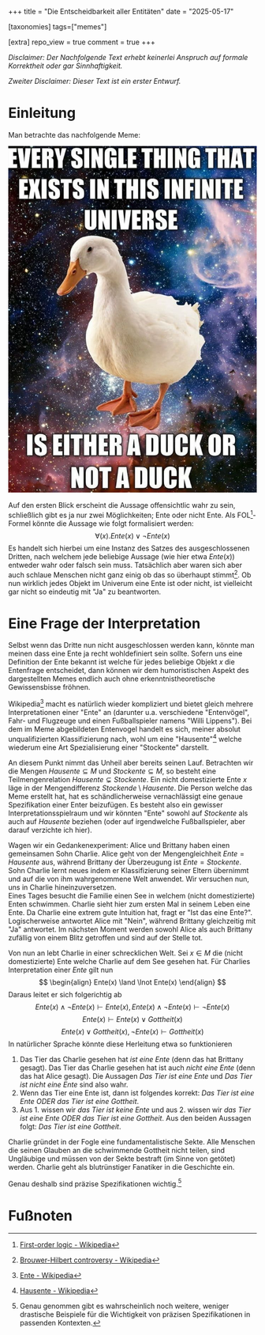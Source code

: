 +++
title = "Die Entscheidbarkeit aller Entitäten"
date = "2025-05-17"

[taxonomies]
tags=["memes"]

[extra]
repo_view = true
comment = true
+++

_Disclaimer: Der Nachfolgende Text erhebt keinerlei Anspruch auf formale Korrektheit oder gar Sinnhaftigkeit._

_Zweiter Disclaimer: Dieser Text ist ein erster Entwurf._

# Einleitung
Man betrachte das nachfolgende Meme:

<img src="./duck.jpg" alt="Every signle thing that exists in this infinite universe is either a duck or not a duck">

Auf den ersten Blick erscheint die Aussage offensichtlic wahr zu sein, schließlich gibt es ja nur zwei Möglichkeiten; Ente oder nicht Ente.
Als FOL[^1]-Formel könnte die Aussage wie folgt formalisiert werden:
$$
  \forall(x) . Ente(x) \lor \lnot Ente(x)
$$
Es handelt sich hierbei um eine Instanz des Satzes des ausgeschlossenen Dritten, nach welchem jede beliebige Aussage (wie hier etwa $Ente(x)$) entweder wahr oder falsch sein muss.
Tatsächlich aber waren sich aber auch schlaue Menschen nicht ganz einig ob das so überhaupt stimmt[^2].
Ob nun wirklich jedes Objekt im Univerum eine Ente ist oder nicht, ist vielleicht gar nicht so eindeutig mit "Ja" zu beantworten.

# Eine Frage der Interpretation
Selbst wenn das Dritte nun nicht ausgeschlossen werden kann, könnte man meinen dass eine Ente ja recht wohldefiniert sein sollte.
Sofern uns eine Definition der Ente bekannt ist welche für jedes beliebige Objekt $x$ die Entenfrage entscheidet, dann können wir dem humoristischen Aspekt des dargestellten Memes endlich auch ohne erkenntnistheoretische Gewissensbisse fröhnen.

Wikipedia[^4] macht es natürlich wieder kompliziert und bietet gleich mehrere Interpretationen einer "Ente" an (darunter u.a. verschiedene "Entenvögel", Fahr- und Flugzeuge und einen Fußballspieler namens "Willi Lippens"). Bei dem im Meme abgebildeten Entenvogel handelt es sich, meiner absolut unqualifizierten Klassifizierung nach, wohl um eine "Hausente"[^5] welche wiederum eine Art Spezialisierung einer "Stockente" darstellt.

An diesem Punkt nimmt das Unheil aber bereits seinen Lauf. Betrachten wir die Mengen $Hausente \subseteq M$ und $Stockente \subseteq M$, so besteht eine Teilmengenrelation $Hausente \subsetneq Stockente$. Ein nicht domestizierte Ente $x$ läge in der Mengendifferenz $Stockende \setminus Hausente$.
Die Person welche das Meme erstellt hat, hat es schändlicherweise vernachlässigt eine genaue Spezifikation einer Enter beizufügen.
Es besteht also ein gewisser Interpretationsspielraum und wir könnten "Ente" sowohl auf $Stockente$ als auch auf $Hausente$ beziehen (oder auf irgendwelche Fußballspieler, aber darauf verzichte ich hier).

Wagen wir ein Gedankenexperiment: Alice und Brittany haben einen gemeinsamen Sohn Charlie. Alice geht von der Mengengleichheit $Ente = Hausente$ aus, während Brittany der Überzeugung ist $Ente = Stockente$.<br>
Sohn Charlie lernt neues indem er Klassifizierung seiner Eltern übernimmt und auf die von ihm wahrgenommene Welt anwendet. Wir versuchen nun, uns in Charlie hineinzuversetzen.<br>
Eines Tages besucht die Familie einen See in welchem (nicht domestizierte) Enten schwimmen. Charlie sieht hier zum ersten Mal in seinem Leben eine Ente.
Da Charlie eine extrem gute Intuition hat, fragt er "Ist das eine Ente?".
Logischerweise antwortet Alice mit "Nein", während Brittany gleichzeitig mit "Ja" antwortet.
Im nächsten Moment werden sowohl Alice als auch Brittany zufällig von einem Blitz getroffen und sind auf der Stelle tot.

Von nun an lebt Charlie in einer schrecklichen Welt. Sei $x \in M$ die (nicht domestizierte) Ente welche Charlie auf dem See gesehen hat.
Für Charlies Interpretation einer $Ente$ gilt nun
$$
\begin{align}
  Ente(x) \land \lnot Ente(x)
\end{align}
$$
Daraus leitet er sich folgerichtig ab
$$
  Ente(x) \land \lnot Ente(x) \vdash Ente(x), Ente(x) \land \lnot Ente(x) \vdash \lnot Ente(x)
$$
$$
  Ente(x) \vdash Ente(x) \lor Gottheit(x)
$$
$$
  Ente(x) \lor Gottheit(x), \lnot Ente(x) \vdash Gottheit(x)
$$
In natürlicher Sprache könnte diese Herleitung etwa so funktionieren
1. Das Tier das Charlie gesehen hat _ist eine Ente_ (denn das hat Brittany gesagt). Das Tier das Charlie gesehen hat ist auch _nicht eine Ente_ (denn das hat Alice gesagt). Die Aussagen _Das Tier ist eine Ente_ und _Das Tier ist nicht eine Ente_ sind also wahr.
2. Wenn das Tier eine Ente ist, dann ist folgendes korrekt: _Das Tier ist eine Ente ODER das Tier ist eine Gottheit_.
3. Aus 1. wissen wir _das Tier ist keine Ente_ und aus 2. wissen wir _das Tier ist eine Ente ODER das Tier ist eine Gottheit_. Aus den beiden Aussagen folgt: _Das Tier ist eine Gottheit_.

Charlie gründet in der Fogle eine fundamentalistische Sekte. Alle Menschen die seinen Glauben an die schwimmende Gottheit nicht teilen, sind Ungläubige und müssen von der Sekte bestraft (im Sinne von getötet) werden. Charlie geht als blutrünstiger Fanatiker in die Geschichte ein.

Genau deshalb sind präzise Spezifikationen wichtig.[^6]




# Fußnoten
[^1]: [First-order logic - Wikipedia](https://en.wikipedia.org/wiki/First-order_logic)
[^2]: [Brouwer-Hilbert controversy - Wikipedia](https://en.wikipedia.org/wiki/Brouwer%E2%80%93Hilbert_controversy)
[^3]: [Gödelnummer - Wikipedia](https://de.wikipedia.org/wiki/G%C3%B6delnummer)
[^4]: [Ente - Wikipedia](https://de.wikipedia.org/wiki/Ente)
[^5]: [Hausente - Wikipedia](https://de.wikipedia.org/wiki/Hausente)
[^6]: Genau genommen gibt es wahrscheinlich noch weitere, weniger drastische Beispiele für die Wichtigkeit von präzisen Spezifikationen in passenden Kontexten.

